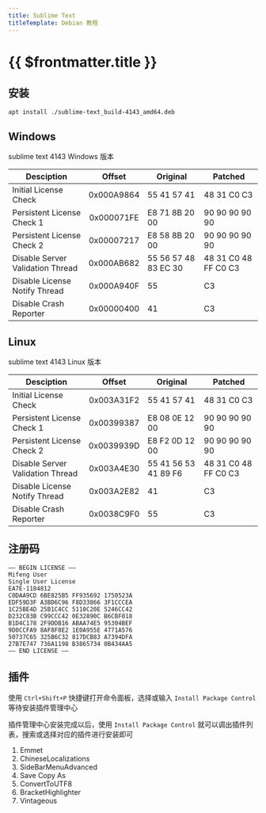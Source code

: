 ```yaml
---
title: Sublime Text
titleTemplate: Debian 教程
---
```


# {{ $frontmatter.title }}

## 安装

```bash
apt install ./sublime-text_build-4143_amd64.deb
```

## Windows

sublime text 4143 Windows 版本

| Desciption                       |   Offset   | Original             | Patched              |
| -------------------------------- | :--------: | -------------------- | -------------------- |
| Initial License Check            | 0x000A9864 | 55 41 57 41          | 48 31 C0 C3          |
| Persistent License Check 1       | 0x000071FE | E8 71 8B 20 00       | 90 90 90 90 90       |
| Persistent License Check 2       | 0x00007217 | E8 58 8B 20 00       | 90 90 90 90 90       |
| Disable Server Validation Thread | 0x000AB682 | 55 56 57 48 83 EC 30 | 48 31 C0 48 FF C0 C3 |
| Disable License Notify Thread    | 0x000A940F | 55                   | C3                   |
| Disable Crash Reporter           | 0x00000400 | 41                   | C3                   |

## Linux

sublime text 4143 Linux 版本

| Desciption                       |   Offset   | Original             | Patched              |
| -------------------------------- | :--------: | -------------------- | -------------------- |
| Initial License Check            | 0x003A31F2 | 55 41 57 41          | 48 31 C0 C3          |
| Persistent License Check 1       | 0x00399387 | E8 08 0E 12 00       | 90 90 90 90 90       |
| Persistent License Check 2       | 0x0039939D | E8 F2 0D 12 00       | 90 90 90 90 90       |
| Disable Server Validation Thread | 0x003A4E30 | 55 41 56 53 41 89 F6 | 48 31 C0 48 FF C0 C3 |
| Disable License Notify Thread    | 0x003A2E82 | 41                   | C3                   |
| Disable Crash Reporter           | 0x0038C9F0 | 55                   | C3                   |

## 注册码

```
—– BEGIN LICENSE —–
Mifeng User
Single User License
EA7E-1184812
C0DAA9CD 6BE825B5 FF935692 1750523A
EDF59D3F A3BD6C96 F8D33866 3F1CCCEA
1C25BE4D 25B1C4CC 5110C20E 5246CC42
D232C83B C99CCC42 0E32890C B6CBF018
B1D4C178 2F9DDB16 ABAA74E5 95304BEF
9D0CCFA9 8AF8F8E2 1E0A955E 4771A576
50737C65 325B6C32 817DCB83 A7394DFA
27B7E747 736A1198 B3865734 0B434AA5
—— END LICENSE ——
```

## 插件

使用 `Ctrl+Shift+P` 快捷键打开命令面板，选择或输入 `Install Package Control` 等待安装插件管理中心

插件管理中心安装完成以后，使用 `Install Package Control` 就可以调出插件列表，搜索或选择对应的插件进行安装即可

1. Emmet
2. ChineseLocalizations
3. SideBarMenuAdvanced
4. Save Copy As
5. ConvertToUTF8
6. BracketHighlighter
7. Vintageous
